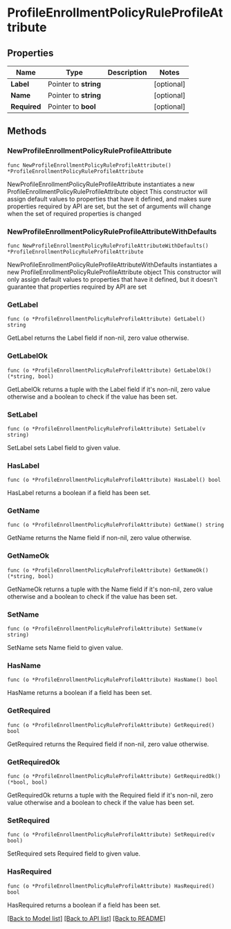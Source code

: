 # ProfileEnrollmentPolicyRuleProfileAttribute

## Properties

Name | Type | Description | Notes
------------ | ------------- | ------------- | -------------
**Label** | Pointer to **string** |  | [optional] 
**Name** | Pointer to **string** |  | [optional] 
**Required** | Pointer to **bool** |  | [optional] 

## Methods

### NewProfileEnrollmentPolicyRuleProfileAttribute

`func NewProfileEnrollmentPolicyRuleProfileAttribute() *ProfileEnrollmentPolicyRuleProfileAttribute`

NewProfileEnrollmentPolicyRuleProfileAttribute instantiates a new ProfileEnrollmentPolicyRuleProfileAttribute object
This constructor will assign default values to properties that have it defined,
and makes sure properties required by API are set, but the set of arguments
will change when the set of required properties is changed

### NewProfileEnrollmentPolicyRuleProfileAttributeWithDefaults

`func NewProfileEnrollmentPolicyRuleProfileAttributeWithDefaults() *ProfileEnrollmentPolicyRuleProfileAttribute`

NewProfileEnrollmentPolicyRuleProfileAttributeWithDefaults instantiates a new ProfileEnrollmentPolicyRuleProfileAttribute object
This constructor will only assign default values to properties that have it defined,
but it doesn't guarantee that properties required by API are set

### GetLabel

`func (o *ProfileEnrollmentPolicyRuleProfileAttribute) GetLabel() string`

GetLabel returns the Label field if non-nil, zero value otherwise.

### GetLabelOk

`func (o *ProfileEnrollmentPolicyRuleProfileAttribute) GetLabelOk() (*string, bool)`

GetLabelOk returns a tuple with the Label field if it's non-nil, zero value otherwise
and a boolean to check if the value has been set.

### SetLabel

`func (o *ProfileEnrollmentPolicyRuleProfileAttribute) SetLabel(v string)`

SetLabel sets Label field to given value.

### HasLabel

`func (o *ProfileEnrollmentPolicyRuleProfileAttribute) HasLabel() bool`

HasLabel returns a boolean if a field has been set.

### GetName

`func (o *ProfileEnrollmentPolicyRuleProfileAttribute) GetName() string`

GetName returns the Name field if non-nil, zero value otherwise.

### GetNameOk

`func (o *ProfileEnrollmentPolicyRuleProfileAttribute) GetNameOk() (*string, bool)`

GetNameOk returns a tuple with the Name field if it's non-nil, zero value otherwise
and a boolean to check if the value has been set.

### SetName

`func (o *ProfileEnrollmentPolicyRuleProfileAttribute) SetName(v string)`

SetName sets Name field to given value.

### HasName

`func (o *ProfileEnrollmentPolicyRuleProfileAttribute) HasName() bool`

HasName returns a boolean if a field has been set.

### GetRequired

`func (o *ProfileEnrollmentPolicyRuleProfileAttribute) GetRequired() bool`

GetRequired returns the Required field if non-nil, zero value otherwise.

### GetRequiredOk

`func (o *ProfileEnrollmentPolicyRuleProfileAttribute) GetRequiredOk() (*bool, bool)`

GetRequiredOk returns a tuple with the Required field if it's non-nil, zero value otherwise
and a boolean to check if the value has been set.

### SetRequired

`func (o *ProfileEnrollmentPolicyRuleProfileAttribute) SetRequired(v bool)`

SetRequired sets Required field to given value.

### HasRequired

`func (o *ProfileEnrollmentPolicyRuleProfileAttribute) HasRequired() bool`

HasRequired returns a boolean if a field has been set.


[[Back to Model list]](../README.md#documentation-for-models) [[Back to API list]](../README.md#documentation-for-api-endpoints) [[Back to README]](../README.md)


